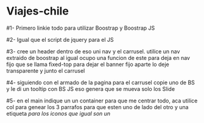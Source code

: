 # Viajes-chile

#1- Primero linkie todo para utilizar Boostrap y Boostrap JS

#2- Igual que el script de jquery para el JS

#3- cree un header dentro de eso uni nav y el carrusel.
  utilice un nav extraido de boostrap al igual ocupo una funcion de este para deja en nav fijo
    que se llama fixed-top para dejar el banner fijo  aparte lo deje transparente y junto el carrusel

#4- siguiendo con el armado de la pagina para el carrusel copie uno de BS y le di un tooltip con BS JS
    eso genera que se mueva solo los Slide

#5- en el main  indique un un container  para que me centrar todo, aca utilice col para genear los 3 parrafos
    para que esten uno de lado del otro y una etiqueta <i>  para los iconos que igual son un <script>


#6- lo mismo que lo anterior utilice unas card de BS y las genere con columnas para centrar

#7- el form igual fue copiado peero modificado de BS el buttom utilice tooltips para que mostrara mensaje ENVIAR

#8- los favicons son un <script> 

que al igual utilice BS JS  para el tooltips 

#9-
    Color : Black y BG-info 
    fonts :font-family: "Raleway";


    